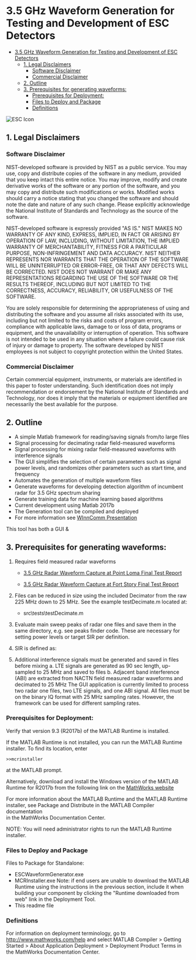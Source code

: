 # 3.5 GHz Waveform Generation for Testing and Development of ESC Detectors
<!-- TOC -->

- [3.5 GHz Waveform Generation for Testing and Development of ESC Detectors](#35-ghz-waveform-generation-for-testing-and-development-of-esc-detectors)
    - [1. Legal Disclaimers](#1-legal-disclaimers)
        - [Software Disclaimer](#software-disclaimer)
        - [Commercial Disclaimer](#commercial-disclaimer)
    - [2. Outline](#2-outline)
    - [3. Prerequisites for generating waveforms:](#3-prerequisites-for-generating-waveforms)
        - [Prerequisites for Deployment:](#prerequisites-for-deployment)
        - [Files to Deploy and Package](#files-to-deploy-and-package)
        - [Definitions](#definitions)

<!-- /TOC -->
![ESC Icon](src/res/icon.ico)
## 1. Legal Disclaimers
### Software Disclaimer
 NIST-developed software is provided by NIST as a public service. 
 You may use, copy and distribute copies of the software in any medium,
 provided that you keep intact this entire notice. You may improve,
 modify and create derivative works of the software or any portion of
 the software, and you may copy and distribute such modifications or
 works. Modified works should carry a notice stating that you changed
 the software and should note the date and nature of any such change.
 Please explicitly acknowledge the National Institute of Standards and
 Technology as the source of the software.
 
 NIST-developed software is expressly provided "AS IS." NIST MAKES NO
 WARRANTY OF ANY KIND, EXPRESS, IMPLIED, IN FACT OR ARISING BY
 OPERATION OF LAW, INCLUDING, WITHOUT LIMITATION, THE IMPLIED WARRANTY
 OF MERCHANTABILITY, FITNESS FOR A PARTICULAR PURPOSE, NON-INFRINGEMENT
 AND DATA ACCURACY. NIST NEITHER REPRESENTS NOR WARRANTS THAT THE
 OPERATION OF THE SOFTWARE WILL BE UNINTERRUPTED OR ERROR-FREE, OR
 THAT ANY DEFECTS WILL BE CORRECTED. NIST DOES NOT WARRANT OR MAKE ANY 
 REPRESENTATIONS REGARDING THE USE OF THE SOFTWARE OR THE RESULTS 
 THEREOF, INCLUDING BUT NOT LIMITED TO THE CORRECTNESS, ACCURACY,
 RELIABILITY, OR USEFULNESS OF THE SOFTWARE.
 
 You are solely responsible for determining the appropriateness of
 using and distributing the software and you assume all risks
 associated with its use, including but not limited to the risks and
 costs of program errors, compliance with applicable laws, damage to 
 or loss of data, programs or equipment, and the unavailability or
 interruption of operation. This software is not intended to be used in
 any situation where a failure could cause risk of injury or damage to
 property. The software developed by NIST employees is not subject to
 copyright protection within the United States.

### Commercial Disclaimer
 Certain commercial equipment, instruments, or materials are identified in this paper to foster understanding. Such identification does not imply recommendation or endorsement by the National Institute of Standards and Technology, nor does it imply that the materials or equipment identified are necessarily the best available for the purpose.
 
## 2. Outline

- A simple Matlab framework for reading/saving signals from/to large files 
- Signal processing for decimating radar field-measured waveforms 
- Signal processing for mixing radar field-measured waveforms with interference signals
- The GUI simplifies the selection of certain parameters such as signal power levels, and randomizes other parameters such as start time, and frequency
- Automates the generation of multiple waveform files 
- Generate waveforms for developing detection algorithm of incumbent radar for 3.5 GHz spectrum sharing
- Generate training data for machine learning based algorithms 
- Current development using Matlab 2017b
- The Generation tool can be compiled and deployed
- For more information see [WInnComm Presentation](docs/3.5_GHz_Waveform_Generation_for_Testing_and_Development_of_ESC_Detectors_WInnComm2017.pdf)

This tool has both a GUI & 


## 3. Prerequisites for generating waveforms:
1. Requires field measured radar waveforms 
    * [3.5 GHz Radar Waveform Capture at Point Loma Final Test Report](https://www.nist.gov/publications/35-ghz-radar-waveform-capture-point-loma)

    * [3.5 GHz Radar Waveform Capture at Fort Story Final Test Report](https://www.nist.gov/publications/35-ghz-radar-waveform-capture-fort-story-final-test-report)
    
2. Files can be reduced in size using the included Decimator from the raw 225 MHz down to 25 MHz.  See the example testDecimate.m located at:

    *  src\tests\testDecimate.m

3. Evaluate main sweep peaks of radar one files and save them in the same directory, e.g. see peaks finder code. These are necessary for setting power levels or target SIR per definition. 
4. SIR is defined as:
5. Additional interference signals must be generated and saved in files before mixing
   a. LTE signals are generated as 90 sec length, up-sampled to 25 MHz and saved to files
   b. Adjacent band interference (ABI) are extracted from NACTN field measured radar waveforms and decimated to 25 MHz
The GUI application is currently limited to process two radar one files, two LTE signals, and one ABI signal. All files must be on the binary IQ format with 25 MHz sampling rates. However, the framework can be used for different sampling rates. 

### Prerequisites for Deployment:
Verify that version 9.3 (R2017b) of the MATLAB Runtime is installed.   

If the MATLAB Runtime is not installed, you can run the MATLAB Runtime installer.
To find its location, enter
  
    >>mcrinstaller
      
at the MATLAB prompt.

Alternatively, download and install the Windows version of the MATLAB Runtime for R2017b 
from the following link on the [MathWorks website](http://www.mathworks.com/products/compiler/mcr/index.html)
   
For more information about the MATLAB Runtime and the MATLAB Runtime installer, see 
Package and Distribute in the MATLAB Compiler documentation  
in the MathWorks Documentation Center.    

NOTE: You will need administrator rights to run the MATLAB Runtime installer. 


### Files to Deploy and Package

Files to Package for Standalone: 
* ESCWaveformGenerator.exe
* MCRInstaller.exe 
    Note: if end users are unable to download the MATLAB Runtime using the
    instructions in the previous section, include it when building your 
    component by clicking the "Runtime downloaded from web" link in the
    Deployment Tool.
* This readme file 

### Definitions

For information on deployment terminology, go to
http://www.mathworks.com/help and select MATLAB Compiler >
Getting Started > About Application Deployment >
Deployment Product Terms in the MathWorks Documentation
Center.